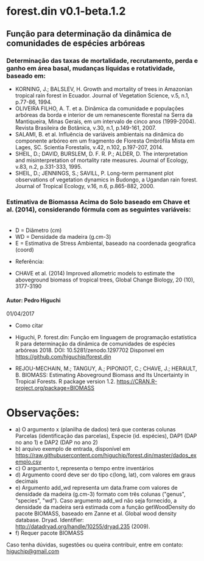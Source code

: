 # forest.din v0.1-beta.1.2

## Função para determinação da dinâmica de comunidades de espécies arbóreas                         

### Determinação das taxas de mortalidade, recrutamento, perda e ganho em área basal, mudanças líquidas e rotatividade, baseado em:

- KORNING, J.; BALSLEV, H. Growth and mortality of trees in Amazonian tropical rain forest in Ecuador. Journal of Vegetation Science,
v.5, n.1, p.77-86, 1994.
- OLIVEIRA FILHO, A. T. et a. Dinâmica da comunidade e populações arbóreas da borda e interior de um remanescente 
florestal na Serra da Mantiqueira, Minas Gerais, em um intervalo de cinco anos (1999-2004). 
Revista Brasileira de Botânica, v.30, n.1, p.149-161, 2007.
- SALAMI, B. et al. Influência de variáveis ambientais na dinâmica do componente arbóreo em um fragmento de Floresta
Ombrófila Mista em Lages, SC. Scientia Forestalis, v.42, n.102, p.197-207, 2014.
- SHEIL, D.; DAVID, BURSLEM, D. F. R. P.; ALDER, D. The interpretation and misinterpretation of mortality rate measures. Journal of Ecology, v.83, n.2, p.331-333, 1995.
- SHEIL, D.; JENNINGS, S.; SAVILL, P. Long-term permanent plot observations of vegetation dynamics in Budongo, a Ugandan rain forest. Journal of Tropical Ecology, v.16, n.6, p.865-882, 2000.

### Estimativa de Biomassa Acima do Solo baseado em Chave et al. (2014), considerando fórmula com as seguintes variáveis:                       

- D = Diâmetro (cm)
- WD = Densidade da madeira (g.cm-3)
- E = Estimativa de Stress Ambiental, baseado na coordenada geografica (coord)

* Referência:
- CHAVE et al. (2014) Improved allometric models to estimate the aboveground biomass of tropical trees, Global Change Biology, 20 (10), 3177-3190


#### Autor:  Pedro Higuchi                                   
 01/04/2017	
* Como citar

* Higuchi, P. forest.din: Função em linguagem de programação estatística R para determinação da dinâmica de comunidades de espécies arbóreas 2018. DOI: 10.5281/zenodo.1297702 Disponvel em https://github.com/higuchip/forest.din

* REJOU-MECHAIN, M.; TANGUY, A.; PIPONIOT, C.; CHAVE, J.; HERAULT, B. 	BIOMASS: Estimating Aboveground Biomass and Its Uncertainty in Tropical Forests. R package version 1.2. https://CRAN.R-project.org/package=BIOMASS	

													                           
# Observações:											                      
- a) O argumento x (planilha de dados) terá que conteras colunas Parcelas (identificação das parcelas),	Especie (id. espécies), DAP1 (DAP no ano 1) e  DAP2 (DAP no ano 2)   
- b) arquivo exemplo de entrada, disponível em https://raw.githubusercontent.com/higuchip/forest.din/master/dados_exemplo.csv
- c) O argumento t, representa o tempo entre inventários  
- d) Argumento coord deve ser do tipo c(long, lat), com valores em graus decimais
- e) Argumento add_wd representa um data.frame com valores de densidade da madeira (g.cm-3) formato com três colunas ("genus", "species", "wd"). Caso argumento add_wd não seja fornecido, a densidade da madeira será estimada com a função getWoodDensity do pacote BIOMASS, baseado em Zanne et al. Global wood density database. Dryad. Identifier: http://datadryad.org/handle/10255/dryad.235 (2009).
- f) Requer pacote BIOMASS


Caso tenha dúvidas, sugestões ou queira contribuir, entre em contato: higuchip@gmail.com

